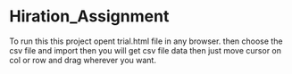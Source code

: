 # Hiration_Assignment

To run this this project opent trial.html file in any browser.
then choose the csv file and import then you will get csv file data
then just move cursor on col or row and drag wherever you want.
